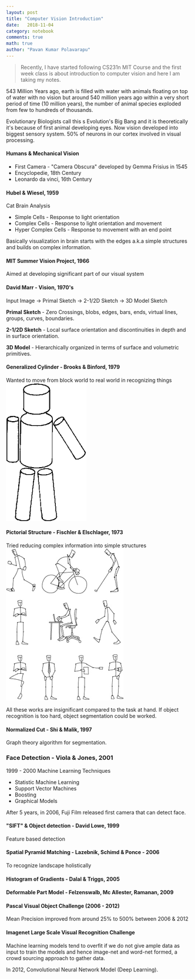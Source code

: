 ```yaml
---
layout: post
title: "Computer Vision Introduction"
date:   2018-11-04
category: notebook
comments: true
math: true
author: "Pavan Kumar Polavarapu"
---
```


>Recently, I have started following CS231n MIT Course and the first week class is about introduction to computer vision and here I am taking my notes.

543 Million Years ago, earth is filled with water with animals floating on top of water with no vision but around 540 million years ago within a very short period of time (10 million years), the number of animal species exploded from few to hundreds of thousands.  

Evolutionary Biologists call this s Evolution's Big Bang and it is theoretically it's because of first animal developing eyes. Now vision developed into biggest sensory system. 50% of neurons in our cortex involved in visual processing.

#### Humans & Mechanical Vision
<ul>
<li>First Camera - "Camera Obscura" developed by Gemma Frisius in 1545</li>
<li>Encyclopedie, 18th Century</li>
<li>Leonardo da vinci, 16th Century</li>
</ul>

#### Hubel & Wiesel, 1959
Cat Brain Analysis
<ul>
<li>Simple Cells - Response to light orientation</li>
<li>Complex Cells - Response to light orientation and movement </li>
<li>Hyper Complex Cells - Response to movement with an end point</li>
</ul>

Basically visualization in brain starts with the edges a.k.a simple structures and builds on complex information.

#### MIT Summer Vision Project, 1966
Aimed at developing significant part of our visual system

#### David Marr - Vision, 1970's
Input Image -> Primal Sketch -> 2-1/2D Sketch -> 3D Model Sketch

**Primal Sketch** - Zero Crossings, blobs, edges, bars, ends, virtual lines, groups, curves, boundaries.

**2-1/2D Sketch** - Local surface orientation and discontinuities in depth and in surface orientation.

**3D Model** - Hierarchically organized in terms of surface and volumetric primitives.


#### Generalized Cylinder - Brooks & Binford, 1979
Wanted to move from block world to real world in recognizing things
<img src="/assets/notebook-images/vision/generalizedcylinder.png" alt="Generalized Cylinder">

#### Pictorial Structure - Fischler & Elschlager, 1973
Tried reducing complex information into simple structures
<img src="/assets/notebook-images/vision/pictorialstructure.png" alt="Pictorial Structure">


All these works are insignificant compared to the task at hand. If object recognition is too hard, object segmentation could be worked.

#### Normalized Cut - Shi & Malik, 1997
Graph theory algorithm for segmentation.

### Face Detection - Viola & Jones, 2001
1999 - 2000 Machine Learning Techniques
<ul>
<li> Statistic Machine Learning</li>
<li>Support Vector Machines</li>
<li>Boosting</li>
<li>Graphical Models</li>
</ul>

After 5 years, in 2006, Fuji Film released first camera that can detect face.

#### "SIFT" & Object detection - David Lowe, 1999 
Feature based detection

#### Spatial Pyramid Matching - Lazebnik, Schimd & Ponce - 2006
To recognize landscape holistically

#### Histogram of Gradients - Dalal & Triggs, 2005

#### Deformable Part Model - Felzenswalb, Mc Allester, Ramanan, 2009

#### Pascal Visual Object Challenge (2006 - 2012)

Mean Precision improved from around 25% to 500% between 2006 & 2012

#### Imagenet Large Scale Visual Recognition Challenge

Machine learning models tend to overfit if we do not give ample data as input to train the models and hence image-net and word-net formed, a crowd sourcing approach to gather data.

In 2012, Convolutional Neural Network Model (Deep Learning).